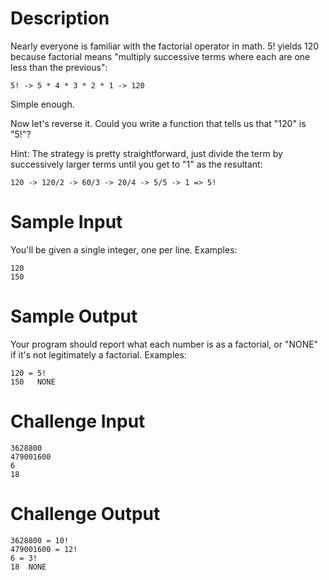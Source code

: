 # Description

Nearly everyone is familiar with the factorial operator in math. 5! yields 120 because factorial means "multiply successive terms where each are one less than the previous":

    5! -> 5 * 4 * 3 * 2 * 1 -> 120

Simple enough. 

Now let's reverse it. Could you write a function that tells us that "120" is "5!"? 

Hint: The strategy is pretty straightforward, just divide the term by successively larger terms until you get to "1" as the resultant:

    120 -> 120/2 -> 60/3 -> 20/4 -> 5/5 -> 1 => 5!

# Sample Input

You'll be given a single integer, one per line. Examples:

    120
    150

# Sample Output

Your program should report what each number is as a factorial, or "NONE" if it's not legitimately a factorial. Examples:

    120 = 5!
    150   NONE

# Challenge Input

    3628800
    479001600
    6
    18

# Challenge Output

    3628800 = 10!
    479001600 = 12!
    6 = 3!
    18  NONE
